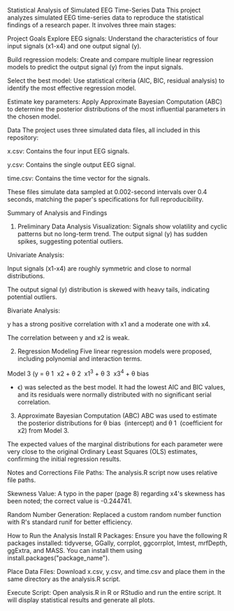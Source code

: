 Statistical Analysis of Simulated EEG Time-Series Data
This project analyzes simulated EEG time-series data to reproduce the statistical findings of a research paper. It involves three main stages:

Project Goals
Explore EEG signals: Understand the characteristics of four input signals (x1-x4) and one output signal (y).

Build regression models: Create and compare multiple linear regression models to predict the output signal (y) from the input signals.

Select the best model: Use statistical criteria (AIC, BIC, residual analysis) to identify the most effective regression model.

Estimate key parameters: Apply Approximate Bayesian Computation (ABC) to determine the posterior distributions of the most influential parameters in the chosen model.

Data
The project uses three simulated data files, all included in this repository:

x.csv: Contains the four input EEG signals.

y.csv: Contains the single output EEG signal.

time.csv: Contains the time vector for the signals.

These files simulate data sampled at 0.002-second intervals over 0.4 seconds, matching the paper's specifications for full reproducibility.

Summary of Analysis and Findings
1. Preliminary Data Analysis
Visualization: Signals show volatility and cyclic patterns but no long-term trend. The output signal (y) has sudden spikes, suggesting potential outliers.

Univariate Analysis:

Input signals (x1-x4) are roughly symmetric and close to normal distributions.

The output signal (y) distribution is skewed with heavy tails, indicating potential outliers.

Bivariate Analysis:

y has a strong positive correlation with x1 and a moderate one with x4.

The correlation between y and x2 is weak.

2. Regression Modeling
Five linear regression models were proposed, including polynomial and interaction terms.

Model 3 (y = θ 
1
​
 x2 + θ 
2
​
 x1$^3$ + θ 
3
​
 x3$^4$ + θ 
bias
​
  + ϵ) was selected as the best model. It had the lowest AIC and BIC values, and its residuals were normally distributed with no significant serial correlation.

3. Approximate Bayesian Computation (ABC)
ABC was used to estimate the posterior distributions for θ 
bias
​
  (intercept) and θ 
1
​
  (coefficient for x2) from Model 3.

The expected values of the marginal distributions for each parameter were very close to the original Ordinary Least Squares (OLS) estimates, confirming the initial regression results.

Notes and Corrections
File Paths: The analysis.R script now uses relative file paths.

Skewness Value: A typo in the paper (page 8) regarding x4's skewness has been noted; the correct value is -0.244741.

Random Number Generation: Replaced a custom random number function with R's standard runif for better efficiency.

How to Run the Analysis
Install R Packages: Ensure you have the following R packages installed: tidyverse, GGally, corrplot, ggcorrplot, lmtest, mrfDepth, ggExtra, and MASS. You can install them using install.packages("package_name").

Place Data Files: Download x.csv, y.csv, and time.csv and place them in the same directory as the analysis.R script.

Execute Script: Open analysis.R in R or RStudio and run the entire script. It will display statistical results and generate all plots.
